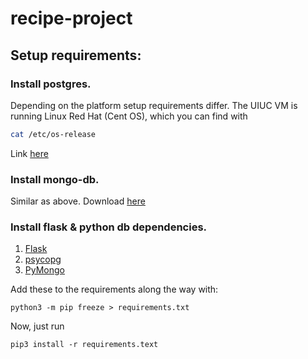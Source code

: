 # recipe-project

## Setup requirements:
### Install postgres.
Depending on the platform setup requirements differ. The UIUC VM is running Linux Red Hat (Cent OS), which you can find with
```bash
cat /etc/os-release
```
Link [here](https://www.postgresql.org/download/linux/redhat/)

### Install mongo-db.
Similar as above. Download [here](https://docs.mongodb.com/manual/tutorial/install-mongodb-on-red-hat/)

### Install flask & python db dependencies.
1. [Flask](https://pypi.org/project/Flask/)
2. [psycopg](https://www.psycopg.org/install/)
3. [PyMongo](https://pymongo.readthedocs.io/en/stable/installation.html)

Add these to the requirements along the way with:
```
python3 -m pip freeze > requirements.txt
```

Now, just run
```
pip3 install -r requirements.text
```